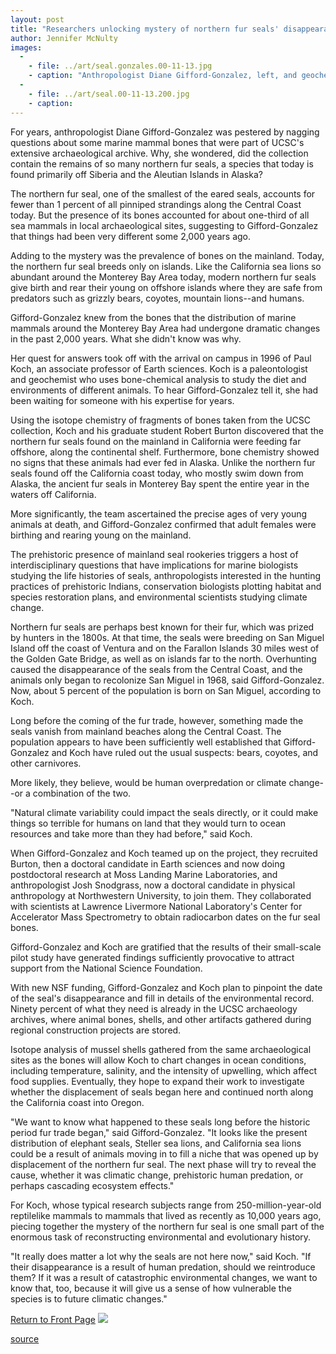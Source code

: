 ```yaml
---
layout: post
title: "Researchers unlocking mystery of northern fur seals' disappearance"
author: Jennifer McNulty
images:
  -
    - file: ../art/seal.gonzales.00-11-13.jpg
    - caption: "Anthropologist Diane Gifford-Gonzalez, left, and geochemist Paul Koch have teamed up to study northern fur seals, below. Photos: Jennifer McNulty (above); Kimberlee B. Beckmen (below)"
  -
    - file: ../art/seal.00-11-13.200.jpg
    - caption: 
---
```


For years, anthropologist Diane Gifford-Gonzalez was pestered by nagging questions about some marine mammal bones that were part of UCSC's extensive archaeological archive. Why, she wondered, did the collection contain the remains of so many northern fur seals, a species that today is found primarily off Siberia and the Aleutian Islands in Alaska?  
  

The northern fur seal, one of the smallest of the eared seals, accounts for fewer than 1 percent of all pinniped strandings along the Central Coast today. But the presence of its bones accounted for about one-third of all sea mammals in local archaeological sites, suggesting to Gifford-Gonzalez that things had been very different some 2,000 years ago.

Adding to the mystery was the prevalence of bones on the mainland. Today, the northern fur seal breeds only on islands. Like the California sea lions so abundant around the Monterey Bay Area today, modern northern fur seals give birth and rear their young on offshore islands where they are safe from predators such as grizzly bears, coyotes, mountain lions--and humans.

Gifford-Gonzalez knew from the bones that the distribution of marine mammals around the Monterey Bay Area had undergone dramatic changes in the past 2,000 years. What she didn't know was why.

Her quest for answers took off with the arrival on campus in 1996 of Paul Koch, an associate professor of Earth sciences. Koch is a paleontologist and geochemist who uses bone-chemical analysis to study the diet and environments of different animals. To hear Gifford-Gonzalez tell it, she had been waiting for someone with his expertise for years.

Using the isotope chemistry of fragments of bones taken from the UCSC collection, Koch and his graduate student Robert Burton discovered that the northern fur seals found on the mainland in California were feeding far offshore, along the continental shelf. Furthermore, bone chemistry showed no signs that these animals had ever fed in Alaska. Unlike the northern fur seals found off the California coast today, who mostly swim down from Alaska, the ancient fur seals in Monterey Bay spent the entire year in the waters off California.  

More significantly, the team ascertained the precise ages of very young animals at death, and Gifford-Gonzalez confirmed that adult females were birthing and rearing young on the mainland.

The prehistoric presence of mainland seal rookeries triggers a host of interdisciplinary questions that have implications for marine biologists studying the life histories of seals, anthropologists interested in the hunting practices of prehistoric Indians, conservation biologists plotting habitat and species restoration plans, and environmental scientists studying climate change.

Northern fur seals are perhaps best known for their fur, which was prized by hunters in the 1800s. At that time, the seals were breeding on San Miguel Island off the coast of Ventura and on the Farallon Islands 30 miles west of the Golden Gate Bridge, as well as on islands far to the north. Overhunting caused the disappearance of the seals from the Central Coast, and the animals only began to recolonize San Miguel in 1968, said Gifford-Gonzalez. Now, about 5 percent of the population is born on San Miguel, according to Koch.

Long before the coming of the fur trade, however, something made the seals vanish from mainland beaches along the Central Coast. The population appears to have been sufficiently well established that Gifford-Gonzalez and Koch have ruled out the usual suspects: bears, coyotes, and other carnivores.   

More likely, they believe, would be human overpredation or climate change--or a combination of the two.

"Natural climate variability could impact the seals directly, or it could make things so terrible for humans on land that they would turn to ocean resources and take more than they had before," said Koch.

When Gifford-Gonzalez and Koch teamed up on the project, they recruited Burton, then a doctoral candidate in Earth sciences and now doing postdoctoral research at Moss Landing Marine Laboratories, and anthropologist Josh Snodgrass, now a doctoral candidate in physical anthropology at Northwestern University, to join them. They collaborated with scientists at Lawrence Livermore National Laboratory's Center for Accelerator Mass Spectrometry to obtain radiocarbon dates on the fur seal bones.

Gifford-Gonzalez and Koch are gratified that the results of their small-scale pilot study have generated findings sufficiently provocative to attract support from the National Science Foundation.

With new NSF funding, Gifford-Gonzalez and Koch plan to pinpoint the date of the seal's disappearance and fill in details of the environmental record. Ninety percent of what they need is already in the UCSC archaeology archives, where animal bones, shells, and other artifacts gathered during regional construction projects are stored.

Isotope analysis of mussel shells gathered from the same archaeological sites as the bones will allow Koch to chart changes in ocean conditions, including temperature, salinity, and the intensity of upwelling, which affect food supplies. Eventually, they hope to expand their work to investigate whether the displacement of seals began here and continued north along the California coast into Oregon.

"We want to know what happened to these seals long before the historic period fur trade began," said Gifford-Gonzalez. "It looks like the present distribution of elephant seals, Steller sea lions, and California sea lions could be a result of animals moving in to fill a niche that was opened up by displacement of the northern fur seal. The next phase will try to reveal the cause, whether it was climatic change, prehistoric human predation, or perhaps cascading ecosystem effects."

For Koch, whose typical research subjects range from 250-million-year-old reptilelike mammals to mammals that lived as recently as 10,000 years ago, piecing together the mystery of the northern fur seal is one small part of the enormous task of reconstructing environmental and evolutionary history.

  
"It really does matter a lot why the seals are not here now," said Koch. "If their disappearance is a result of human predation, should we reintroduce them? If it was a result of catastrophic environmental changes, we want to know that, too, because it will give us a sense of how vulnerable the species is to future climatic changes."

[Return to Front Page][1] ![ ][2]

[1]: ../../index.html
[2]: ../../images/trans.gif

[source](http://www1.ucsc.edu/currents/00-01/11-13/seal.html "Permalink to seal")
